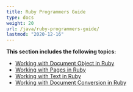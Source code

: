 ```yaml
---
title: Ruby Programmers Guide
type: docs
weight: 20
url: /java/ruby-programmers-guide/
lastmod: "2020-12-16"
---
```


**This section includes the following topics:**

- [Working with Document Object in Ruby](/pdf/java/working-with-document-object-in-ruby/)
- [Working with Pages in Ruby](/pdf/java/working-with-pages-in-ruby/)
- [Working with Text in Ruby](/pdf/java/working-with-text-in-ruby/)
- [Working with Document Conversion in Ruby](/pdf/java/working-with-document-conversion-in-ruby/)
